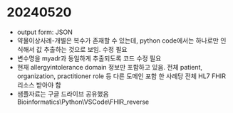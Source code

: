 # 20240520
- output form: JSON
- 약물이상사례-개별은 복수가 존재할 수 있는데, python code에서는 하나로만 인식해서 값 추출하는 것으로 보임. 수정 필요
- 변수명을 myadr과 동일하게 추출되도록 코드 수정 필요
- 현재 allergyintolerance domain 정보만 포함하고 있음. 전체 patient, organization, practitioner role 등 다른 도메인 포함 한 사례당 전체 HL7 FHIR 리소스 받아야 함
- 샘플자료는 구글 드라이브 공유했음 Bioinformatics\Python\VSCode\FHIR_reverse
